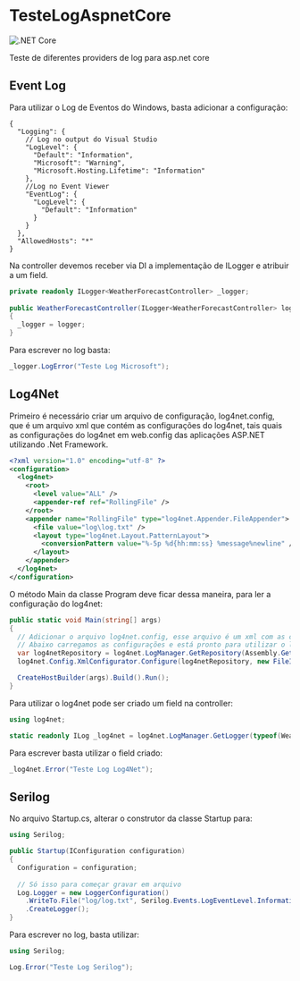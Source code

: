 # TesteLogAspnetCore

![.NET Core](https://github.com/fformis/teste-log-aspnet-core/workflows/.NET%20Core/badge.svg?event=push)

Teste de diferentes providers de log para asp.net core

## Event Log

Para utilizar o Log de Eventos do Windows, basta adicionar a configuração:

```JSONP
{
  "Logging": {
    // Log no output do Visual Studio
    "LogLevel": {
      "Default": "Information",
      "Microsoft": "Warning",
      "Microsoft.Hosting.Lifetime": "Information"
    },
    //Log no Event Viewer
    "EventLog": {
      "LogLevel": {
        "Default": "Information"
      }
    }
  },
  "AllowedHosts": "*"
}
```
Na controller devemos receber via DI a implementação de ILogger<T> e atribuir a um field.

```C#
private readonly ILogger<WeatherForecastController> _logger;
        
public WeatherForecastController(ILogger<WeatherForecastController> logger)
{
  _logger = logger;
}
```

Para escrever no log basta:

```C#
_logger.LogError("Teste Log Microsoft");
```

## Log4Net

Primeiro é necessário criar um arquivo de configuração, log4net.config, que é um arquivo xml que contém as configurações do log4net, tais quais as configurações do log4net em web.config das aplicações ASP.NET utilizando .Net Framework.

```XML
<?xml version="1.0" encoding="utf-8" ?>
<configuration>
  <log4net>
    <root>
      <level value="ALL" />
      <appender-ref ref="RollingFile" />
    </root>
    <appender name="RollingFile" type="log4net.Appender.FileAppender">
      <file value="log\log.txt" />
      <layout type="log4net.Layout.PatternLayout">
        <conversionPattern value="%-5p %d{hh:mm:ss} %message%newline" />
      </layout>
    </appender>
  </log4net>
</configuration>
```

O método Main da classe Program deve ficar dessa maneira, para ler a configuração do log4net:

```C#
public static void Main(string[] args)
{
  // Adicionar o arquivo log4net.config, esse arquivo é um xml com as configurações do log.
  // Abaixo carregamos as configurações e está pronto para utilizar o log4net.
  var log4netRepository = log4net.LogManager.GetRepository(Assembly.GetEntryAssembly());
  log4net.Config.XmlConfigurator.Configure(log4netRepository, new FileInfo("log4net.config"));

  CreateHostBuilder(args).Build().Run();
}
```

Para utilizar o log4net pode ser criado um field na controller:

```C#
using log4net;
```
```C#
static readonly ILog _log4net = log4net.LogManager.GetLogger(typeof(WeatherForecastController));
```

Para escrever basta utilizar o field criado:

```C#
_log4net.Error("Teste Log Log4Net");
```

## Serilog

No arquivo Startup.cs, alterar o construtor da classe Startup para:

```C#
using Serilog;
```
```C#
public Startup(IConfiguration configuration)
{
  Configuration = configuration;
  
  // Só isso para começar gravar em arquivo
  Log.Logger = new LoggerConfiguration()
    .WriteTo.File("log/log.txt", Serilog.Events.LogEventLevel.Information)
    .CreateLogger();
}
```

Para escrever no log, basta utilizar:

```C#
using Serilog;
```
```C#
Log.Error("Teste Log Serilog");
```
